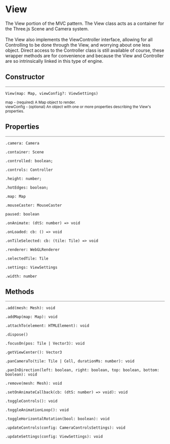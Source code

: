<a id='view'></a>

# View

<div class='description'>
The View portion of the MVC pattern. The View class acts as a container for the Three.js Scene and Camera system.<br><br>
The View also implements the ViewController interface, allowing for all Controlling to be done through the View, and worrying about one less object. Direct access to the Controller class is still available of course, these wrapper methods are for convenience and because the View and Controller are so intrinsically linked in this type of engine. 
</div>

## Constructor
<hr style='width:100%; opacity:.5;' />

`View(map: Map, viewConfig?: ViewSettings)`

<small>
map - (required) A Map object to render.<br> 
viewConfig - (optional) An object with one or more properties describing the View's properties.
</small>

## Properties
<hr style='width:100%; opacity:.5;' />

`.camera: Camera`

`.container: Scene`

`.controlled: boolean;`

`.controls: Controller`

`.height: number;`

`.hotEdges: boolean;`

`.map: Map`

`.mouseCaster: MouseCaster`

`paused: boolean`

`.onAnimate: (dtS: number) => void`

`.onLoaded: cb: () => void`

`.onTileSelected: cb: (tile: Tile) => void`

`.renderer: WebGLRenderer`

`.selectedTile: Tile`

`.settings: ViewSettings`

`.width: number`

## Methods
<hr style='width:100%; opacity:.5;' />

`.add(mesh: Mesh): void`

`.addMap(map: Map): void`

`.attachTo(element: HTMLElement): void`

`.dispose()`

`.focusOn(pos: Tile | Vector3): void`

`.getViewCenter(): Vector3`

`.panCameraTo(tile: Tile | Cell, durationMs: number): void`

`.panInDirection(left: boolean, right: boolean, top: boolean, bottom: boolean): void`

`.remove(mesh: Mesh): void`

`.setOnAnimateCallback(cb: (dtS: number) => void): void`

`.toggleControls(): void`

`.toggleAnimationLoop(): void`

`.toggleHorizontalRotation(bool: boolean): void`

`.updateControls(config: CameraControlsSettings): void`

`.updateSettings(config: ViewSettings): void`